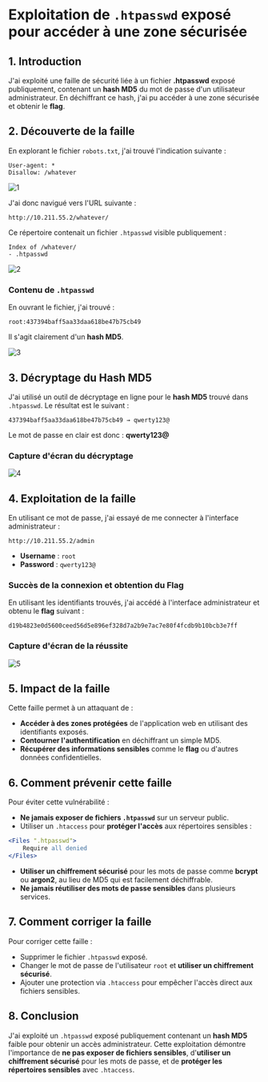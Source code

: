 # Exploitation de `.htpasswd` exposé pour accéder à une zone sécurisée

## 1. Introduction
J'ai exploité une faille de sécurité liée à un fichier **.htpasswd** exposé publiquement, contenant un **hash MD5** du mot de passe d'un utilisateur administrateur. En déchiffrant ce hash, j'ai pu accéder à une zone sécurisée et obtenir le **flag**.

## 2. Découverte de la faille
En explorant le fichier `robots.txt`, j'ai trouvé l'indication suivante :

```
User-agent: *
Disallow: /whatever
```

![1](images/1.png)

J'ai donc navigué vers l'URL suivante :
```
http://10.211.55.2/whatever/
```
Ce répertoire contenait un fichier `.htpasswd` visible publiquement :

```
Index of /whatever/
- .htpasswd
```
![2](images/2.png)


### **Contenu de `.htpasswd`**
En ouvrant le fichier, j'ai trouvé :
```
root:437394baff5aa33daa618be47b75cb49
```
Il s'agit clairement d'un **hash MD5**.

![3](images/3.png)

## 3. Décryptage du Hash MD5
J'ai utilisé un outil de décryptage en ligne pour le **hash MD5** trouvé dans `.htpasswd`. Le résultat est le suivant :

```
437394baff5aa33daa618be47b75cb49 → qwerty123@
```

Le mot de passe en clair est donc : **qwerty123@**

### **Capture d'écran du décryptage**

![4](images/4.png)

## 4. Exploitation de la faille
En utilisant ce mot de passe, j'ai essayé de me connecter à l'interface administrateur :
```
http://10.211.55.2/admin
```
- **Username** : `root`
- **Password** : `qwerty123@`

### **Succès de la connexion et obtention du Flag**
En utilisant les identifiants trouvés, j'ai accédé à l'interface administrateur et obtenu le **flag** suivant :
```
d19b4823e0d5600ceed56d5e896ef328d7a2b9e7ac7e80f4fcdb9b10bcb3e7ff
```

### **Capture d'écran de la réussite**
![5](images/5.png)

## 5. Impact de la faille
Cette faille permet à un attaquant de :
- **Accéder à des zones protégées** de l'application web en utilisant des identifiants exposés.
- **Contourner l'authentification** en déchiffrant un simple MD5.
- **Récupérer des informations sensibles** comme le **flag** ou d'autres données confidentielles.

## 6. Comment prévenir cette faille
Pour éviter cette vulnérabilité :
- **Ne jamais exposer de fichiers `.htpasswd`** sur un serveur public.
- Utiliser un `.htaccess` pour **protéger l'accès** aux répertoires sensibles :
```apache
<Files ".htpasswd">
    Require all denied
</Files>
```
- **Utiliser un chiffrement sécurisé** pour les mots de passe comme **bcrypt** ou **argon2**, au lieu de MD5 qui est facilement déchiffrable.
- **Ne jamais réutiliser des mots de passe sensibles** dans plusieurs services.

## 7. Comment corriger la faille
Pour corriger cette faille :
- Supprimer le fichier `.htpasswd` exposé.
- Changer le mot de passe de l'utilisateur `root` et **utiliser un chiffrement sécurisé**.
- Ajouter une protection via `.htaccess` pour empêcher l'accès direct aux fichiers sensibles.

## 8. Conclusion
J'ai exploité un `.htpasswd` exposé publiquement contenant un **hash MD5** faible pour obtenir un accès administrateur. Cette exploitation démontre l'importance de **ne pas exposer de fichiers sensibles**, d'**utiliser un chiffrement sécurisé** pour les mots de passe, et de **protéger les répertoires sensibles** avec `.htaccess`.
